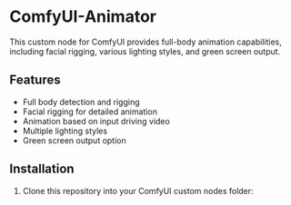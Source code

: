 # ComfyUI-Animator

This custom node for ComfyUI provides full-body animation capabilities, including facial rigging, various lighting styles, and green screen output.

## Features

- Full body detection and rigging
- Facial rigging for detailed animation
- Animation based on input driving video
- Multiple lighting styles
- Green screen output option

## Installation

1. Clone this repository into your ComfyUI custom nodes folder:
